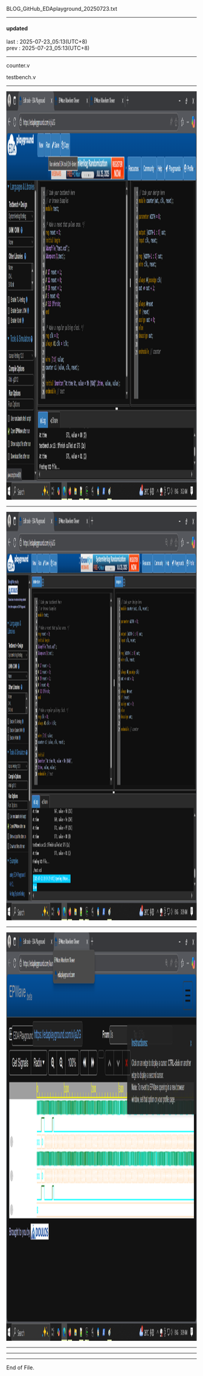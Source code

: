 BLOG_GitHub_EDAplayground_20250723.txt  
  
  
  
----------------------------------------  
  
#### updated  
last : 2025-07-23_05:13(UTC+8)  
prev : 2025-07-23_05:13(UTC+8)  
  
----------------------------------------  
  
  counter.v  
  
  testbench.v  
  
  
  
----------------------------------------  
  
  <img src="./picture/tutorial_EDAplayground_counter_20250722_1.png" alt="./picture/tutorial_EDAplayground_counter_20250722_1.png" style="height: 1080px; width:1920px;"/>  
  
  
----------------------------------------  
  
  <img src="./picture/tutorial_EDAplayground_counter_20250722_2.png" alt="./picture/tutorial_EDAplayground_counter_20250722_2.png" style="height: 1080px; width:1920px;"/>  
  
  
----------------------------------------  
  
  <img src="./picture/tutorial_EDAplayground_counter_20250722_3.png" alt="./picture/tutorial_EDAplayground_counter_20250722_3.png" style="height: 1080px; width:1920px;"/>  
  
  
----------------------------------------  
  
  
  
----------------------------------------  
  
  
  
----------------------------------------  
End of File.  
